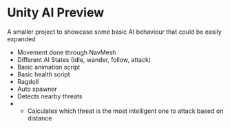 # Unity AI Preview

A smaller project to showcase some basic AI behaviour that could be easily expanded

* Movement done through NavMesh
* Different AI States (Idle, wander, follow, attack)
* Basic animation script
* Basic health script
* Ragdoll
* Auto spawner
* Detects nearby threats
* * Calculates which threat is the most intelligent one to attack based on distance
